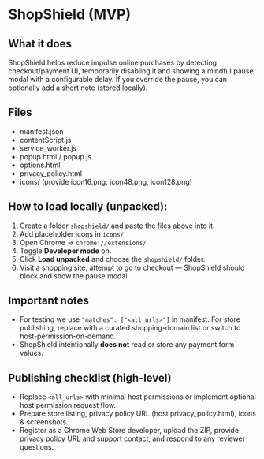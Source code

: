 # ShopShield (MVP)

## What it does
ShopShield helps reduce impulse online purchases by detecting checkout/payment UI, temporarily disabling it and showing a mindful pause modal with a configurable delay. If you override the pause, you can optionally add a short note (stored locally).

## Files
- manifest.json
- contentScript.js
- service_worker.js
- popup.html / popup.js
- options.html
- privacy_policy.html
- icons/ (provide icon16.png, icon48.png, icon128.png)

## How to load locally (unpacked):
1. Create a folder `shopshield/` and paste the files above into it.
2. Add placeholder icons in `icons/`.
3. Open Chrome -> `chrome://extensions/`
4. Toggle **Developer mode** on.
5. Click **Load unpacked** and choose the `shopshield/` folder.
6. Visit a shopping site, attempt to go to checkout — ShopShield should block and show the pause modal.

## Important notes
- For testing we use `"matches": ["<all_urls>"]` in manifest. For store publishing, replace with a curated shopping-domain list or switch to host-permission-on-demand.
- ShopShield intentionally **does not** read or store any payment form values.

## Publishing checklist (high-level)
- Replace `<all_urls>` with minimal host permissions or implement optional host permission request flow.
- Prepare store listing, privacy policy URL (host privacy_policy.html), icons & screenshots.
- Register as a Chrome Web Store developer, upload the ZIP, provide privacy policy URL and support contact, and respond to any reviewer questions.

